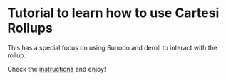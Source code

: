 # Tutorial to learn how to use Cartesi Rollups

This has a special focus on using Sunodo and deroll to interact with the rollup.

Check the [instructions](./Instructions.MD) and enjoy!